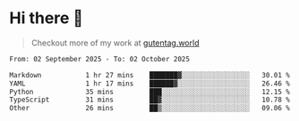 # Hi there 👋

> Checkout more of my work at [gutentag.world](https://www.gutentag.world)

<!--
**samgutentag/samgutentag** is a ✨ _special_ ✨ repository because its `README.md` (this file) appears on your GitHub profile.

Here are some ideas to get you started:

- 🔭 I’m currently working on ...
- 🌱 I’m currently learning ...
- 👯 I’m looking to collaborate on ...
- 🤔 I’m looking for help with ...
- 💬 Ask me about ...
- 📫 How to reach me: ...
- 😄 Pronouns: ...
- ⚡ Fun fact: ...
-->

<!-- https://github.com/marketplace/actions/profile-readme-development-stats -->
<!--START_SECTION:waka-->

```txt
From: 02 September 2025 - To: 02 October 2025

Markdown           1 hr 27 mins    ███████▓░░░░░░░░░░░░░░░░░   30.01 %
YAML               1 hr 17 mins    ██████▓░░░░░░░░░░░░░░░░░░   26.46 %
Python             35 mins         ███░░░░░░░░░░░░░░░░░░░░░░   12.15 %
TypeScript         31 mins         ██▓░░░░░░░░░░░░░░░░░░░░░░   10.78 %
Other              26 mins         ██▒░░░░░░░░░░░░░░░░░░░░░░   09.06 %
```

<!--END_SECTION:waka-->
